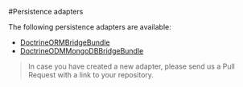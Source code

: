 #Persistence adapters

The following persistence adapters are available:

*  [DoctrineORMBridgeBundle](https://github.com/BenGorFile/DoctrineORMBridgeBundle)
*  [DoctrineODMMongoDBBridgeBundle](https://github.com/BenGorFile/DoctrineODMMongoDBBridgeBundle)

> In case you have created a new adapter, please send us a Pull Request with a link to your repository.
